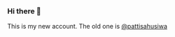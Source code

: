 ### Hi there 👋

This is my new account. The old one is [@pattisahusiwa](https://github.com/pattisahusiwa)
